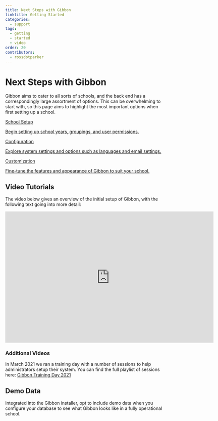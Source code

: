 ```yaml
---
title: Next Steps with Gibbon
linktitle: Getting Started
categories:
  - support
tags:
  - getting
  - started
  - video
order: 20
contributors:
  - rossdotparker
---
```


# Next Steps with Gibbon

Gibbon aims to cater to all sorts of schools, and the back end has a correspondingly large assortment of options. This can be overwhelming to start with, so this page aims to highlight the most important options when first setting up a school. 

<div class="vp-box-container">
  <a class="vp-box" href="/getting-started/school-setup/school-structure">
    <p class="box-title">School Setup</p>
    <p class="box-caption">Begin setting up school years, groupings, and user permissions.</p>
  </a>
  <a class="vp-box" href="/getting-started/configuration/system-settings">
    <p class="box-title">Configuration</p>
    <p class="box-caption">Explore system settings and options such as languages and email settings.</p>
  </a>
  <a class="vp-box" href="/getting-started/customization/customizing-gibbon">
    <p class="box-title">Customization</p>
    <p class="box-caption">Fine-tune the features and appearance of Gibbon to suit your school.</p>
  </a>
</div>

## Video Tutorials

The video below gives an overview of the initial setup of Gibbon, with the following text going into more detail:

<ClientOnly>
<iframe src="https://www.youtube.com/embed/OumWAg97ea4" allowfullscreen="allowfullscreen" width="660" height="415" frameborder="0"></iframe>
</ClientOnly>

### Additional Videos

In March 2021 we ran a training day with a number of sessions to help administrators setup their system. You can find the full playlist of sessions here: [Gibbon Training Day 2021](https://www.youtube.com/watch?v=jTj4KLEB-w8&list=PLomK0srSl6WLUpLCWXAPNx7pc5uxbHt4A)

## Demo Data

Integrated into the Gibbon installer, opt to include demo data when you configure your database to see what Gibbon looks like in a fully operational school.